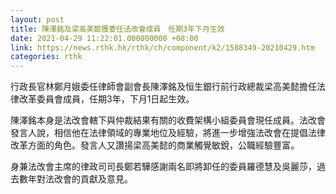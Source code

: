 ```yaml
---
layout: post
title: 陳澤銘及梁高美懿獲委任法改會成員　任期3年下月生效
date: 2021-04-29 11:22:01.000000000 +08:00
link: https://news.rthk.hk/rthk/ch/component/k2/1588349-20210429.htm
categories: rthk
---
```


行政長官林鄭月娥委任律師會副會長陳澤銘及恒生銀行前行政總裁梁高美懿擔任法律改革委員會成員，任期3年，下月1日起生效。

陳澤銘本身是法改會轄下與仲裁結果有關的收費架構小組委員會現任成員。法改會發言人說，相信他在法律領域的專業地位及經驗，將進一步增強法改會在提倡法律改革方面的角色。發言人又讚揚梁高美懿的商業觸覺敏銳，公職經驗豐富。
 
身兼法改會主席的律政司司長鄭若驊感謝兩名即將卸任的委員羅德慧及吳麗莎，過去數年對法改會的貢獻及意見。
